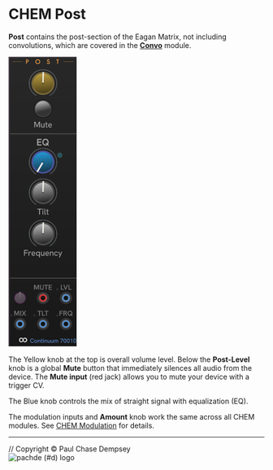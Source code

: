 # CHEM Post

**Post** contains the post-section of the Eagan Matrix, not including convolutions, which are covered in the [**Convo**](./convo.md) module.

![CHEM Post](./image/post.png)

The Yellow knob at the top is overall volume level.
Below the **Post-Level** knob is a global **Mute** button that immediately silences all audio from the device.
The **Mute input** (red jack) allows you to mute your device with a trigger CV.

The Blue knob controls the mix of straight signal with equalization (EQ).

The modulation inputs and **Amount** knob work the same across all CHEM modules.
See [CHEM Modulation](./modulation.md) for details.

---

// Copyright © Paul Chase Dempsey\
![pachde (#d) logo](./image/Logo.svg)